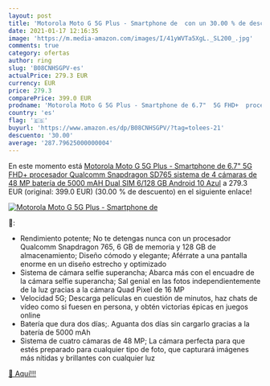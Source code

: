 ```yaml
---
layout: post
title: 'Motorola Moto G 5G Plus - Smartphone de  con un 30.00 % de descuento'
date: 2021-01-17 12:16:35
image: 'https://m.media-amazon.com/images/I/41yWVTa5XgL._SL200_.jpg'
comments: true
category: ofertas
author: ring
slug: 'B08CNHSGPV-es'
actualPrice: 279.3 EUR
currency: EUR
price: 279.3
comparePrice: 399.0 EUR
prodname: 'Motorola Moto G 5G Plus - Smartphone de 6.7"  5G FHD+  procesador Qualcomm Snapdragon SD765  sistema de 4 cámaras de 48 MP  batería de 5000 mAH  Dual SIM  6/128 GB  Android 10   Azul'
country: 'es'
flag: '🇪🇸'
buyurl: 'https://www.amazon.es/dp/B08CNHSGPV/?tag=tolees-21'
descuento: '30.00'
average: '287.79625000000004'
---
```


En este momento está [Motorola Moto G 5G Plus - Smartphone de 6.7"  5G FHD+  procesador Qualcomm Snapdragon SD765  sistema de 4 cámaras de 48 MP  batería de 5000 mAH  Dual SIM  6/128 GB  Android 10   Azul](https://www.amazon.es/dp/B08CNHSGPV/?tag=tolees-21) a 279.3 EUR (original: 399.0 EUR) (30.00 %  de descuento) en el siguiente enlace!

[![Motorola Moto G 5G Plus - Smartphone de ](https://m.media-amazon.com/images/I/41yWVTa5XgL._SL200_.jpg)](https://www.amazon.es/dp/B08CNHSGPV/?tag=tolees-21)

🔎:

- Rendimiento potente; No te detengas nunca con un procesador Qualcomm Snapdragon 765, 6 GB de memoria y 128 GB de almacenamiento; Diseño cómodo y elegante; Aférrate a una pantalla enorme en un diseño estrecho y optimizado
- Sistema de cámara selfie superancha; Abarca más con el encuadre de la cámara selfie superancha; Sal genial en las fotos independientemente de la luz gracias a la cámara Quad Pixel de 16 MP
- Velocidad 5G; Descarga películas en cuestión de minutos, haz chats de vídeo como si fuesen en persona, y obtén victorias épicas en juegos online
- Batería que dura dos días;. Aguanta dos días sin cargarlo gracias a la batería de 5000 mAh
- Sistema de cuatro cámaras de 48 MP; La cámara perfecta para que estés preparado para cualquier tipo de foto, que capturará imágenes más nítidas y brillantes con cualquier luz

[🛒 Aquí!!!](https://www.amazon.es/dp/B08CNHSGPV/?tag=tolees-21)
